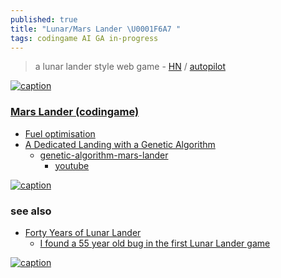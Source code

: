 ```yaml
---
published: true
title: "Lunar/Mars Lander \U0001F6A7 "
tags: codingame AI GA in-progress
---
```

> a lunar lander style web game - [HN](https://news.ycombinator.com/item?id=35032506) / [autopilot](https://news.ycombinator.com/item?id=35090054)

<link rel="shortcut icon" href="https://pic.onlinewebfonts.com/thumbnails/icons_537547.svg" type="image/svg+xml" />

[![caption](https://technologizer.com/wp-content/uploads/2009/07/lunarlander-splash.png)](https://technologizer.com/2009/07/19/lunar-lander/index.html)

### [Mars Lander (codingame)](https://www.codingame.com/ide/puzzle/mars-lander-episode-1)

- [Fuel optimisation](https://www.codingame.com/multiplayer/optimization/mars-lander)
- [A Dedicated Landing with a Genetic Algorithm](https://www.codingame.com/blog/genetic-algorithm-mars-lander/)
	- [ genetic-algorithm-mars-lander](https://github.com/teekaytai/genetic-algorithm-mars-lander)
        - [youtube](https://www.youtube.com/watch?v=nfpbKCZy1s8)

    
[![caption](https://www.codingame.com/blog/wp-content/uploads/2019/05/first-simulation-compressor.gif)](https://www.codingame.com/blog/genetic-algorithm-mars-lander/)

### see also
- [Forty Years of Lunar Lander](https://technologizer.com/2009/07/19/lunar-lander/index.html)
	- [I found a 55 year old bug in the first Lunar Lander game ](https://news.ycombinator.com/item?id=40680218)
    

[![caption](https://external-content.duckduckgo.com/iu/?u=https%3A%2F%2Fstatic01.nyt.com%2Fimages%2F2019%2F07%2F09%2Fscience%2F09SCI-MOONINPICTURES-fader-02%2F09SCI-MOONINPICTURES-fader-02-videoSixteenByNineJumbo1600.jpg&f=1&nofb=1&ipt=be05c3ee96e7cc8fd7004708f064011e785aeb1508981abfc5fe2447b09137c3&ipo=images)]()
